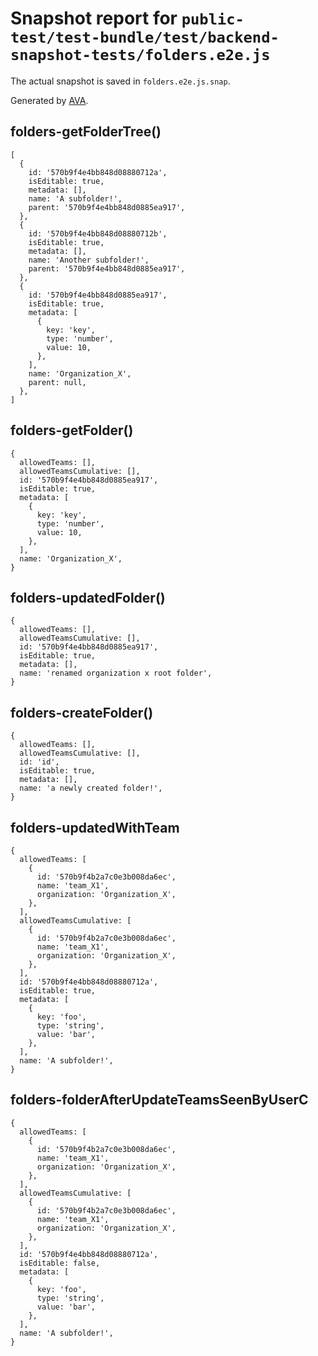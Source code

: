 # Snapshot report for `public-test/test-bundle/test/backend-snapshot-tests/folders.e2e.js`

The actual snapshot is saved in `folders.e2e.js.snap`.

Generated by [AVA](https://avajs.dev).

## folders-getFolderTree()

    [
      {
        id: '570b9f4e4bb848d08880712a',
        isEditable: true,
        metadata: [],
        name: 'A subfolder!',
        parent: '570b9f4e4bb848d0885ea917',
      },
      {
        id: '570b9f4e4bb848d08880712b',
        isEditable: true,
        metadata: [],
        name: 'Another subfolder!',
        parent: '570b9f4e4bb848d0885ea917',
      },
      {
        id: '570b9f4e4bb848d0885ea917',
        isEditable: true,
        metadata: [
          {
            key: 'key',
            type: 'number',
            value: 10,
          },
        ],
        name: 'Organization_X',
        parent: null,
      },
    ]

## folders-getFolder()

    {
      allowedTeams: [],
      allowedTeamsCumulative: [],
      id: '570b9f4e4bb848d0885ea917',
      isEditable: true,
      metadata: [
        {
          key: 'key',
          type: 'number',
          value: 10,
        },
      ],
      name: 'Organization_X',
    }

## folders-updatedFolder()

    {
      allowedTeams: [],
      allowedTeamsCumulative: [],
      id: '570b9f4e4bb848d0885ea917',
      isEditable: true,
      metadata: [],
      name: 'renamed organization x root folder',
    }

## folders-createFolder()

    {
      allowedTeams: [],
      allowedTeamsCumulative: [],
      id: 'id',
      isEditable: true,
      metadata: [],
      name: 'a newly created folder!',
    }

## folders-updatedWithTeam

    {
      allowedTeams: [
        {
          id: '570b9f4b2a7c0e3b008da6ec',
          name: 'team_X1',
          organization: 'Organization_X',
        },
      ],
      allowedTeamsCumulative: [
        {
          id: '570b9f4b2a7c0e3b008da6ec',
          name: 'team_X1',
          organization: 'Organization_X',
        },
      ],
      id: '570b9f4e4bb848d08880712a',
      isEditable: true,
      metadata: [
        {
          key: 'foo',
          type: 'string',
          value: 'bar',
        },
      ],
      name: 'A subfolder!',
    }

## folders-folderAfterUpdateTeamsSeenByUserC

    {
      allowedTeams: [
        {
          id: '570b9f4b2a7c0e3b008da6ec',
          name: 'team_X1',
          organization: 'Organization_X',
        },
      ],
      allowedTeamsCumulative: [
        {
          id: '570b9f4b2a7c0e3b008da6ec',
          name: 'team_X1',
          organization: 'Organization_X',
        },
      ],
      id: '570b9f4e4bb848d08880712a',
      isEditable: false,
      metadata: [
        {
          key: 'foo',
          type: 'string',
          value: 'bar',
        },
      ],
      name: 'A subfolder!',
    }
